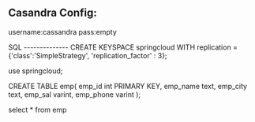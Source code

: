 Casandra Config:
----------------------------
username:cassandra
pass:empty

SQL --------------
CREATE KEYSPACE springcloud
WITH replication = {'class':'SimpleStrategy', 'replication_factor' : 3};

use springcloud;

CREATE TABLE emp(
emp_id int PRIMARY KEY,
emp_name text,
emp_city text,
emp_sal varint,
emp_phone varint
);

select * from emp